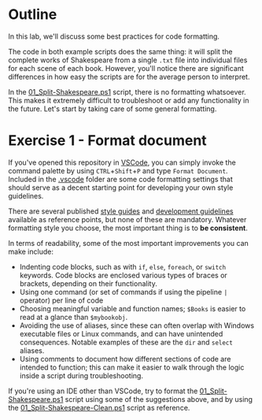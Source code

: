 # Outline
In this lab, we'll discuss some best practices for code formatting.

The code in both example scripts does the same thing: it will split the complete works of Shakespeare from a single `.txt` file into individual files for each scene of each book. However, you'll notice there are significant differences in how easy the scripts are for the average person to interpret.

In the [01_Split-Shakespeare.ps1](01_Split-Shakespeare.ps1) script, there is no formatting whatsoever. This makes it extremely difficult to troubleshoot or add any functionality in the future. Let's start by taking care of some general formatting.

# Exercise 1 - Format document

If you've opened this repository in [VSCode](https://code.visualstudio.com/), you can simply invoke the command palette by using `CTRL`+`Shift`+`P` and type `Format Document`. Included in the [.vscode](./../../.vscode) folder are some code formatting settings that should serve as a decent starting point for developing your own style guidelines.

There are several published [style guides](https://github.com/PoshCode/PowerShellPracticeAndStyle) and [development guidelines](https://learn.microsoft.com/en-us/powershell/scripting/developer/cmdlet/strongly-encouraged-development-guidelines?view=powershell-7.5) available as reference points, but none of these are mandatory. Whatever formatting style you choose, the most important thing is to **be consistent**.

In terms of readability, some of the most important improvements you can make include:
- Indenting code blocks, such as with `if`, `else`, `foreach`, or `switch` keywords. Code blocks are enclosed various types of braces or brackets, depending on their functionality.
- Using one command (or set of commands if using the pipeline `|` operator) per line of code
- Choosing meaningful variable and function names; `$Books` is easier to read at a glance than `$mybookobj`.
- Avoiding the use of aliases, since these can often overlap with Windows executable files or Linux commands, and can have unintended consequences. Notable examples of these are the `dir` and `select` aliases.
- Using comments to document how different sections of code are intended to function; this can make it easier to walk through the logic inside a script during troubleshooting.

If you're using an IDE other than VSCode, try to format the [01_Split-Shakespeare.ps1](01_Split-Shakespeare.ps1) script using some of the suggestions above, and by using the [01_Split-Shakespeare-Clean.ps1](01_Split-Shakespeare-Clean.ps1) script as reference.